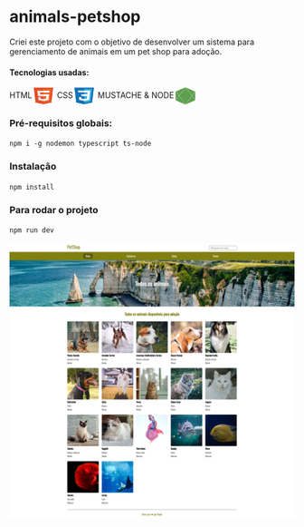 # animals-petshop
Criei este projeto  com o objetivo de desenvolver um sistema para gerenciamento de animais em um pet shop para adoção. 

<h4>Tecnologias usadas:</h4>

<div>
  HTML<img align="center" alt="Paulo-HTML" height="30" width="40" src="https://raw.githubusercontent.com/devicons/devicon/master/icons/html5/html5-original.svg" alt="Paulo-HTML" />
  CSS<img align="center" alt="Paulo-CSS" height="30" width="40" src="https://raw.githubusercontent.com/devicons/devicon/master/icons/css3/css3-original.svg" alt="Paulo-CSS" />
  MUSTACHE &
  NODE<img align="center" alt="Paulo-Nodejs" height="30" width="40" src="https://raw.githubusercontent.com/devicons/devicon/master/icons/nodejs/nodejs-plain.svg">
</div>

### Pré-requisitos globais:
`npm i -g nodemon typescript ts-node`

### Instalação
`npm install`

### Para rodar o projeto
`npm run dev`

<img src="https://github.com/paulogilvan/animals-petshop/blob/main/public/images/layout.png?raw=true" />
